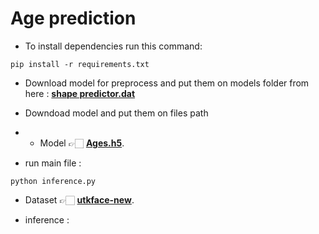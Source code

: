 # Age prediction
- To install dependencies run this command:
```
pip install -r requirements.txt
```
- Download model for preprocess and put them on models folder from here : **[shape predictor.dat](https://drive.google.com/file/d/19RaMpTj9eodhgZy7Xl2UuwCM6okrSw0_/view?usp=sharing)**
- Downdoad model and put them on files path 
- - Model 👉🏻  **[Ages.h5](https://drive.google.com/file/d/1Uzuz6M1ln9kERz-4cxbSVeiLhXQXN244/view?usp=sharing)**.

- run main file :
 ```
python inference.py 
```
- Dataset 👉🏻 **[utkface-new](https://www.kaggle.com/jangedoo/utkface-new)**.

- inference :
